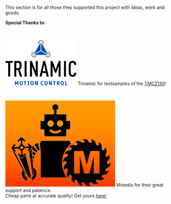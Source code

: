 This section is for all those they supported this project with ideas, work and goods.    


**Special Thanks to:**

<br><p>
![1](Trinamic.png)
Trinamic for testsamples of the <a href="https://www.trinamic.com/products/integrated-circuits/details/tmc2130/" target="_blank">TMC2130</a>!    

<br><p>
![2](Motedis.png)
Motedis for their great support and patience.    
Cheap parts at accurate quality! Get yours <a href="http://www.motedis.com/shop/">here!</a>    
